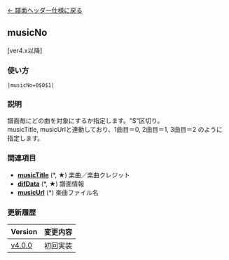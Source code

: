 [← 譜面ヘッダー仕様に戻る](dos_header.html)
## musicNo
[ver4.x以降]

### 使い方
```
|musicNo=0$0$1|
```
### 説明
譜面毎にどの曲を対象にするか指定します。"$"区切り。  
musicTitle, musicUrlと連動しており、1曲目＝0, 2曲目＝1, 3曲目＝2 のように指定します。

### 関連項目
- [**musicTitle**](dos-h0001-musicTitle.html) (*, ★)  楽曲／楽曲クレジット
- [**difData**](dos-h0002-difData.html) (*, ★)  譜面情報 
- [**musicUrl**](dos-h0011-musicUrl.html) (*)  楽曲ファイル名

### 更新履歴

|Version|変更内容|
|----|----|
|[v4.0.0](https://github.com/cwtickle/danoniplus/releases/tag/v4.0.0)|初回実装|